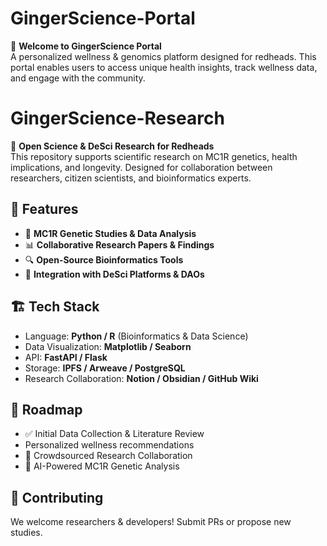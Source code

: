 # GingerScience-Portal

🚀 **Welcome to GingerScience Portal**  
A personalized wellness & genomics platform designed for redheads. This portal enables users to access unique health insights, track wellness data, and engage with the community.
# GingerScience-Research

🔬 **Open Science & DeSci Research for Redheads**  
This repository supports scientific research on MC1R genetics, health implications, and longevity. Designed for collaboration between researchers, citizen scientists, and bioinformatics experts.

## 🌟 Features
- 🧬 **MC1R Genetic Studies & Data Analysis**
- 📊 **Collaborative Research Papers & Findings**
- 🔍 **Open-Source Bioinformatics Tools**
- 🔗 **Integration with DeSci Platforms & DAOs**

## 🏗 Tech Stack
- Language: **Python / R** (Bioinformatics & Data Science)
- Data Visualization: **Matplotlib / Seaborn**
- API: **FastAPI / Flask**
- Storage: **IPFS / Arweave / PostgreSQL**
- Research Collaboration: **Notion / Obsidian / GitHub Wiki**

## 📌 Roadmap
- ✅ Initial Data Collection & Literature Review
- Personalized wellness recommendations
- 🚧 Crowdsourced Research Collaboration
- 🚀 AI-Powered MC1R Genetic Analysis

## 🤝 Contributing
We welcome researchers & developers! Submit PRs or propose new studies.





